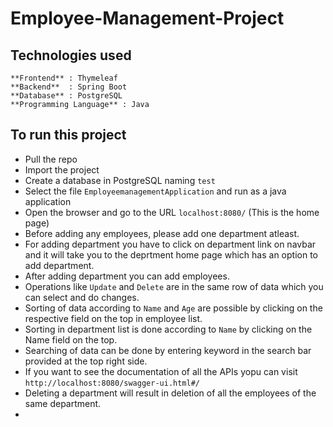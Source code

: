 # Employee-Management-Project


## Technologies used

```
**Frontend** : Thymeleaf
**Backend**  : Spring Boot 
**Database** : PostgreSQL
**Programming Language** : Java
```


## To run this project
- Pull the repo
- Import the project 
- Create a database in PostgreSQL naming `test`
- Select the file `EmployeemanagementApplication` and run as a java application
- Open the browser and go to the URL `localhost:8080/` (This is the home page)
- Before adding any employees, please add one department atleast.
- For adding department you have to click on department link on navbar and it will take you to the deprtment home page which has an option to add department.
- After adding department you can add employees.
- Operations like `Update` and `Delete` are in the same row of data which you can select and do changes.
- Sorting of data according to `Name` and `Age` are possible by clicking on the respective field on the top in employee list.
- Sorting in department list is done according to `Name` by clicking on the Name field on the top.
- Searching of data can be done by entering keyword in the search bar provided at the top right side.
- If you want to see the documentation of all the APIs yopu can visit `http://localhost:8080/swagger-ui.html#/`
- Deleting a department will result in deletion of all the employees of the same department.
- 
 
